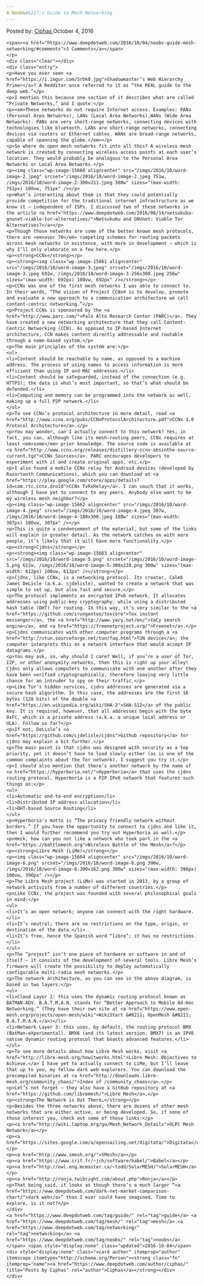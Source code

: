 ```yaml
---
A Noob&#8217;s Guide to Mesh Networking
---
```

<article class="post-listing post-15659 post type-post status-publish format-standard has-post-thumbnail hentry  tag-guide tag-mesh tag-networking tag-noobs">
    <div class="post-inner">
        <span>Posted by: <a href="https://www.deepdotweb.com/author/ciphas/" title="">Ciphas </a></span>
    <span>October 4, 2016</span>
    
    <span><a href="https://www.deepdotweb.com/2016/10/04/noobs-guide-mesh-networking/#comments">3 Comments</a></span>
    </p>
    <div class="clear"></div>
    <div class="entry">
    <p>Have you ever seen <a href="https://i.imgur.com/Srbk0.jpg">Shadowmaster’s Web Hierarchy Primer</a>? A Redditor once referred to it as “the REAL guide to the deep web.”</p>
    <p>I mention this because one section of it describes what are called “Private Networks,” and I quote:</p>
    <p><em>These networks do not require Internet access. Examples: PANs (Personal Area Networks), LANs (Local Area Networks),WANs (Wide Area Networks). PANs are very short-range networks, connecting devices with technologies like bluetooth. LANs are short-range networks, connecting devices via routers or Ethernet cables. WANs are broad-range networks, capable of spanning the globe.</em></p>
    <p>So where do open mesh networks fit into all this? A wireless mesh network is created by connecting wireless access points at each user’s location. They would probably be analogous to the Personal Area Networks or Local Area Networks.</p>
    <p><img class="wp-image-15660 aligncenter" src="/imgs/2016/10/word-image-2.jpeg" srcset="/imgs/2016/10/word-image-2.jpeg 751w, /imgs/2016/10/word-image-2-300x211.jpeg 300w" sizes="(max-width: 751px) 100vw, 751px" /></p>
    <p>What’s interesting about them is that they could potentially provide competition for the traditional internet infrastructure as we know it – independent of ISPs. I discussed two of these networks in the article <a href="https://www.deepdotweb.com/2016/08/14/netsukuku-gnunet-viable-tor-alternatives/">Netsukuku and GNUnet: Viable Tor Alternatives?</a></p>
    <p>Though those networks are some of the better known mesh protocols, there are <em>over 70</em> competing schemes for routing packets across mesh networks in existence, with more in development – which is why I’ll only elaborate on a few here.</p>
    <p><strong>CCNx</strong></p>
    <p><strong><img class="wp-image-15661 aligncenter" src="/imgs/2016/10/word-image-3.jpeg" srcset="/imgs/2016/10/word-image-3.jpeg 692w, /imgs/2016/10/word-image-3-256x300.jpeg 256w" sizes="(max-width: 692px) 100vw, 692px" /></strong></p>
    <p>CCNx was one of the first mesh networks I was able to connect to. In their words, “The vision of Project CCNx® is to develop, promote and evaluate a new approach to a communication architecture we call content-centric networking.”</p>
    <p>Project CCNx is sponsored by the <a href="http://www.parc.com/">Palo Alto Research Center (PARC)</a>. They have created a new networking architecture that they call Content-Centric Networking (CCN). As opposed to IP-based Internet architecture, CCN makes content directly addressable and routable through a name-based system.</p>
    <p>The main principles of the system are:</p>
    <ul>
    <li>Content should be reachable by name, as opposed to a machine address. The process of using names to access information is more efficient than using IP and MAC addresses.</li>
    <li>Content should be safeguarded, instead of the connection (e.g. HTTPS); the data is what’s most important, so that’s what should be defended.</li>
    <li>Computing and memory can be programmed into the network as well, making up a full P2P network.</li>
    </ul>
    <p>To see CCNx’s protocol architecture in more detail, read <a href="http://www.ccnx.org/pubs/CCNxProtocolArchitecture.pdf">CCNx 1.0 Protocol Architecture</a>.</p>
    <p>You may wonder, can I actually connect to this network? Yes, in fact, you can, although like its mesh-routing peers, CCNx requires at least <em>some</em> prior knowledge. The source code is available at <a href="http://www.ccnx.org/releases/distillery-ccnx-absinthe-source-current.tgz">CCNx Sources</a>. PARC encourages developers to experiment with it and create original apps, etc.</p>
    <p>I also found a mobile CCNx relay for Android devices (developed by Razortooth Communications), which you can download at <a href="https://play.google.com/store/apps/details?id=com.rtc.ccnx.droid">CCNx TxRxRelay</a>. I can vouch that it works, although I have yet to connect to any peers. Anybody else want to be my wireless mesh neighbor?</p>
    <p><img class="wp-image-15662 aligncenter" src="/imgs/2016/10/word-image-4.jpeg" srcset="/imgs/2016/10/word-image-4.jpeg 307w, /imgs/2016/10/word-image-4-180x300.jpeg 180w" sizes="(max-width: 307px) 100vw, 307px" /></p>
    <p>This is quite a condensement of the material, but some of the links will explain in greater detail. As the network catches on with more people, it’s likely that it will have more functionality.</p>
    <p><strong>Cjdns</strong></p>
    <p><strong><img class="wp-image-15663 aligncenter" src="/imgs/2016/10/word-image-5.png" srcset="/imgs/2016/10/word-image-5.png 612w, /imgs/2016/10/word-image-5-300x228.png 300w" sizes="(max-width: 612px) 100vw, 612px" /></strong></p>
    <p>Cjdns, like CCNx, is a networking protocol. Its creator, Caleb James DeLisle (a.k.a. cjdelisle), wanted to create a network that was simple to set up, but also fast and secure.</p>
    <p>The protocol implements an encrypted IPv6 network. It allocates addresses using public-key cryptography, while using a distributed hash table (DHT) for routing. In this way, it’s very similar to the <a href="https://github.com/irungentoo/toxcore">Tox instant messenger</a>, the <a href="http://www.yacy.net/en/">YaCy search engine</a>, and <a href="https://freenetproject.org/">Freenet</a>.</p>
    <p>Cjdns communicates with other computer programs through a <a href="http://vtun.sourceforge.net/tun/faq.html">TUN device</a>; the computer interprets this as a network interface that would accept IP datagrams.</p>
    <p>You may ask, so, why should I care? Well, if you’re a user of Tor, I2P, or other anonymity networks, then this is right up your alley! Cjdns only allows computers to communicate with one another after they have been verified cryptographically, therefore leaving very little chance for an intruder to spy on their traffic.</p>
    <p>Like Tor’s hidden services, cjdns addresses are generated via a secure hash algorithm. In this case, the addresses are the first 16 bytes (128 bits) of the double <a href="https://en.wikipedia.org/wiki/SHA-2">SHA-512</a> of the public key. It is required, however, that all addresses begin with the byte 0xFC, which is a private address (a.k.a. a unique local address or ULA). Follow so far?</p>
    <p>If not, DeLisle’s <a href="https://github.com/cjdelisle/cjdns">Github repository</a> for cjdns may explain a bit further.</p>
    <p>The main point is that cjdns was designed with security as a top priority, yet it doesn’t have to load slowly either (as is one of the common complaints about the Tor network). I suggest you try it.</p>
    <p>I should also mention that there’s another network by the name of <a href="https://hyperboria.net/">Hyperboria</a> that uses the cjdns routing protocol. Hyperboria is a P2P IPv6 network that features such things as:</p>
    <ul>
    <li>Automatic end-to-end encryption</li>
    <li>Distributed IP address allocation</li>
    <li>DHT-based Source Routing</li>
    </ul>
    <p>Hyperboria’s motto is “The privacy friendly network without borders.” If you have the opportunity to connect to cjdns and like it, then I would further recommend you try out Hyperboria as well.</p>
    <p>Heck, how can you not like a network who took part in the <a href="https://battlemesh.org">Wireless Battle of the Mesh</a>?</p>
    <p><strong>Libre Mesh (LiMe)</strong></p>
    <p><img class="wp-image-15664 aligncenter" src="/imgs/2016/10/word-image-6.png" srcset="/imgs/2016/10/word-image-6.png 396w, /imgs/2016/10/word-image-6-300x162.png 300w" sizes="(max-width: 396px) 100vw, 396px" /></p>
    <p>The Libre Mesh project (LiMe) was started in 2013, by a group of network activists from a number of different countries.</p>
    <p>Like CCNx, the project was founded with several philosophical goals in mind:</p>
    <ul>
    <li>It’s an open network; anyone can connect with the right hardware.</li>
    <li>It’s neutral; there are no restrictions on the type, origin, or destination of the data.</li>
    <li>It’s free, hence the Spanish word “libre”; it has no restrictions.</li>
    </ul>
    <p>The “project” isn’t one piece of hardware or software in and of itself – it consists of the development of several tools. Libre Mesh’s firmware will create the possibility to deploy automatically configurable multi-radio mesh networks.</p>
    <p>The network architecture, as you can see in the above diagram, is based in two layers:</p>
    <ul>
    <li>Cloud Layer 2: this uses the dynamic routing protocol known as BATMAN-ADV. B.A.T.M.A.N. stands for “Better Approach to Mobile Ad-Hoc Networking.” (They have their own site at <a href="https://www.open-mesh.org/projects/open-mesh/wiki">WikiStart &#8211; OpenMesh &#8211; B.A.T.M.A.N.</a>)</li>
    <li>Network Layer 3: this uses, by default, the routing protocol BMX (BatMan-eXperimental). BMX6 (and its latest version, BMX7) is an IPV6 native dynamic routing protocol that boasts advanced features.</li>
    </ul>
    <p>To see more details about how Libre Mesh works, visit <a href="http://libre-mesh.org/howitworks.html">Libre Mesh: Objectives to Achieve.</a> I have yet to actually connect to LiMe, but I’ll leave that up to you, my fellow dark web explorers. You can download the precompiled binaries at <a href="http://downloads.libre-mesh.org/community_chaos/">Index of /community_chaos</a>.</p>
    <p>Let’s not forget – they also have a GitHub repository at <a href="https://github.com/libremesh/">Libre Mesh</a>.</p>
    <p><strong>The Network is Out There…</strong></p>
    <p>Besides the three networks above, there are dozens of other mesh networks that are either active, or being developed. So, if none of those interest you, check out some of these links:</p>
    <p><a href="http://wiki.laptop.org/go/Mesh_Network_Details">OLPC Mesh Network</a></p>
    <p><a href="https://sites.google.com/a/opensailing.net/digitata/">Digitata</a></p>
    <p><a href="http://www.smesh.org/">SMesh</a></p>
    <p><a href="https://www.irif.fr/~jch/software/babel/">Babel</a></p>
    <p><a href="http://owl.eng.mcmaster.ca/~todd/SolarMESH/">SolarMESH</a></p>
    <p><a href="http://ronja.twibright.com/about.php">Ronja</a></p>
    <p>That being said, it looks as though there’s a much larger “<a href="https://www.deepdotweb.com/dark-net-market-comparison-chart/">dark web</a>” than I ever could have imagined. Time to explore, is it not?</p>
    </div>
    <a href="https://www.deepdotweb.com/tag/guide/" rel="tag">guide</a> <a href="https://www.deepdotweb.com/tag/mesh/" rel="tag">mesh</a> <a href="https://www.deepdotweb.com/tag/networking/" rel="tag">networking</a> <a href="https://www.deepdotweb.com/tag/noobs/" rel="tag">noobs</a></span> <span style="display:none" class="updated">2016-10-04</span>
    <div style="display:none" class="vcard author" itemprop="author" itemscope itemtype="http://schema.org/Person"><strong class="fn" itemprop="name"><a href="https://www.deepdotweb.com/author/ciphas/" title="Posts by Ciphas" rel="author">Ciphas</a></strong></div>
    </div>
</article>

